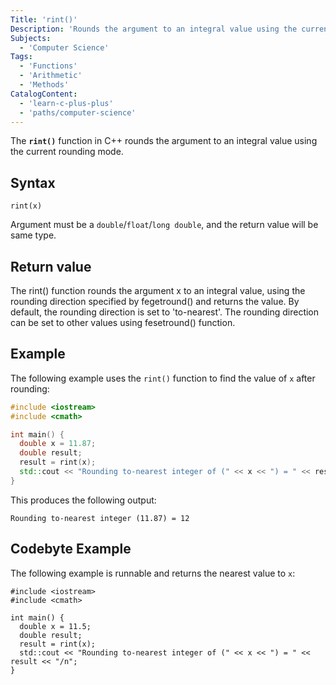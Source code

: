```yaml
---
Title: 'rint()'
Description: 'Rounds the argument to an integral value using the current rounding mode.'
Subjects:
  - 'Computer Science'
Tags:
  - 'Functions'
  - 'Arithmetic'
  - 'Methods'
CatalogContent:
  - 'learn-c-plus-plus'
  - 'paths/computer-science'
---
```


The **`rint()`** function in C++ rounds the argument to an integral value using the current rounding mode.

## Syntax

```pseudo
rint(x)
```

Argument must be a `double`/`float`/`long double`, and the return value will be same type.

## Return value

The rint() function rounds the argument x to an integral value, using the rounding direction specified by fegetround() and returns the value. By default, the rounding direction is set to 'to-nearest'. The rounding direction can be set to other values using fesetround() function.


## Example

The following example uses the `rint()` function to find the value of `x` after rounding:

```cpp
#include <iostream>
#include <cmath>

int main() {
  double x = 11.87;
  double result;
  result = rint(x);
  std::cout << "Rounding to-nearest integer of (" << x << ") = " << result << "/n";
}
```

This produces the following output:

```shell
Rounding to-nearest integer (11.87) = 12
```

## Codebyte Example

The following example is runnable and returns the nearest value to `x`:

```codebyte/cpp
#include <iostream>
#include <cmath>

int main() {
  double x = 11.5;
  double result;
  result = rint(x);
  std::cout << "Rounding to-nearest integer of (" << x << ") = " << result << "/n";
}
```
